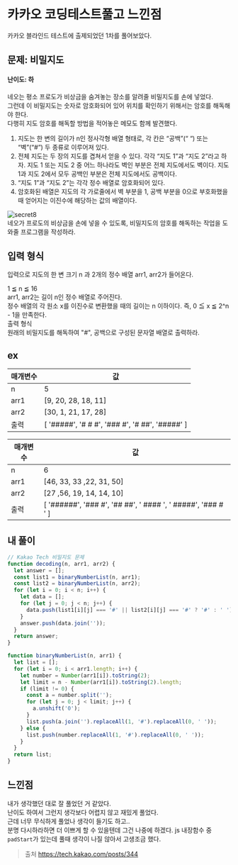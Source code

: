 # 카카오 코딩테스트풀고 느낀점
카카오 블라인드 테스트에 출제되었던 1차를 풀어보았다.  

## 문제: 비밀지도
#### 난이도: 하
네오는 평소 프로도가 비상금을 숨겨놓는 장소를 알려줄 비밀지도를 손에 넣었다.   
그런데 이 비밀지도는 숫자로 암호화되어 있어 위치를 확인하기 위해서는 암호를 해독해야 한다.  
다행히 지도 암호를 해독할 방법을 적어놓은 메모도 함께 발견했다.  

1. 지도는 한 변의 길이가 n인 정사각형 배열 형태로, 각 칸은 “공백”(“ “) 또는 “벽”(“#”) 두 종류로 이루어져 있다.
2. 전체 지도는 두 장의 지도를 겹쳐서 얻을 수 있다. 각각 “지도 1”과 “지도 2”라고 하자. 지도 1 또는 지도 2 중 어느 하나라도 벽인 부분은 전체 지도에서도 벽이다. 지도 1과 지도 2에서 모두 공백인 부분은 전체 지도에서도 공백이다.
3. “지도 1”과 “지도 2”는 각각 정수 배열로 암호화되어 있다.
4. 암호화된 배열은 지도의 각 가로줄에서 벽 부분을 1, 공백 부분을 0으로 부호화했을 때 얻어지는 이진수에 해당하는 값의 배열이다.

![secret8](https://github.com/user-attachments/assets/05f86bf2-783a-4a83-9370-97afcf0cf3b6)  
네오가 프로도의 비상금을 손에 넣을 수 있도록, 비밀지도의 암호를 해독하는 작업을 도와줄 프로그램을 작성하라.

## 입력 형식  
입력으로 지도의 한 변 크기 n 과 2개의 정수 배열 arr1, arr2가 들어온다.  

1 ≦ n ≦ 16  
arr1, arr2는 길이 n인 정수 배열로 주어진다.  
정수 배열의 각 원소 x를 이진수로 변환했을 때의 길이는 n 이하이다. 즉, 0 ≦ x ≦ 2^n - 1을 만족한다.  
출력 형식  
원래의 비밀지도를 해독하여 "#", 공백으로 구성된 문자열 배열로 출력하라.  
## ex
|매개변수|값|
|--------|---|
|n|5|
|arr1|[9, 20, 28, 18, 11]|
|arr2|[30, 1, 21, 17, 28]|
|출력|[ '#####', '# # #', '### #', '#  ##', '#####' ]|

|매개변수|값|
|--------|---|
|n|6|
|arr1|[46, 33, 33 ,22, 31, 50]|
|arr2|[27 ,56, 19, 14, 14, 10]|
|출력|[ '######', '###  #', '##  ##', ' #### ', ' #####', '### # ' ]|

## 내 풀이
```js
// Kakao Tech 비밀지도 문제
function decoding(n, arr1, arr2) {
  let answer = [];
  const list1 = binaryNumberList(n, arr1);
  const list2 = binaryNumberList(n, arr2);
  for (let i = 0; i < n; i++) {
    let data = [];
    for (let j = 0; j < n; j++) {
      data.push(list1[i][j] === '#' || list2[i][j] === '#' ? '#' : ' ');
    }
    answer.push(data.join(''));
  }
  return answer;
}

function binaryNumberList(n, arr1) {
  let list = [];
  for (let i = 0; i < arr1.length; i++) {
    let number = Number(arr1[i]).toString(2);
    let limit = n - Number(arr1[i]).toString(2).length;
    if (limit != 0) {
      const a = number.split('');
      for (let j = 0; j < limit; j++) {
        a.unshift('0');
      }
      list.push(a.join('').replaceAll(1, '#').replaceAll(0, ' '));
    } else {
      list.push(number.replaceAll(1, '#').replaceAll(0, ' '));
    }
  }
  return list;
}
```

## 느낀점
내가 생각했던 대로 잘 풀었던 거 같았다.  
난이도 하여서 그런지 생각보다 어렵지 않고 재밌게 풀었다.  
근데 너무 무식하게 풀었나 생각이 들기도 하고..  
분명 다시하라하면 더 이쁘게 할 수 있을텐데 그건 나중에 하겠다.
js 내장함수 중 `padStart`가 있는데 풀때 생각이 나질 않아서 고생조금 했다. 

> 출처
> https://tech.kakao.com/posts/344
